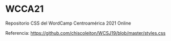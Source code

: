 # WCCA21

Repositorio CSS del WordCamp Centroamérica 2021 Online

Referencia: https://github.com/chiscoleiton/WCSJ19/blob/master/styles.css
